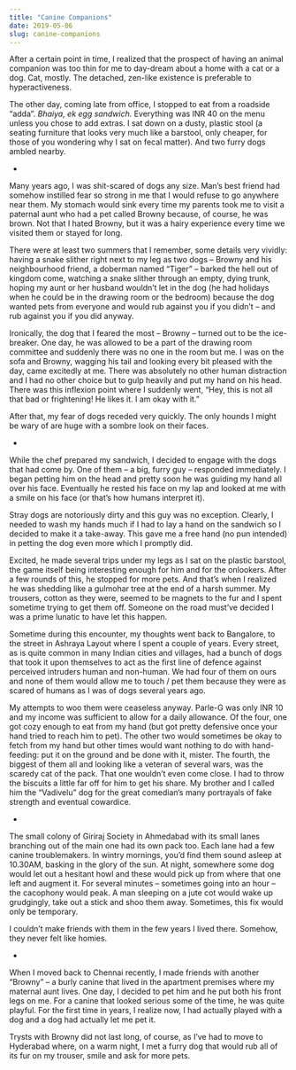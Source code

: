 ```yaml
---
title: "Canine Companions"
date: 2019-05-06
slug: canine-companions
---
```

After a certain point in time, I realized that the prospect of having an animal companion was too thin for me to day-dream about a home with a cat or a dog. Cat, mostly. The detached, zen-like existence is preferable to hyperactiveness.

The other day, coming late from office, I stopped to eat from a roadside “adda”. _Bhaiya, ek egg sandwich._ Everything was INR 40 on the menu unless you chose to add extras. I sat down on a dusty, plastic stool (a seating furniture that looks very much like a barstool, only cheaper, for those of you wondering why I sat on fecal matter). And two furry dogs ambled nearby.

*

Many years ago, I was shit-scared of dogs any size. Man’s best friend had somehow instilled fear so strong in me that I would refuse to go anywhere near them. My stomach would sink every time my parents took me to visit a paternal aunt who had a pet called Browny because, of course, he was brown. Not that I hated Browny, but it was a hairy experience every time we visited them or stayed for long.

There were at least two summers that I remember, some details very vividly: having a snake slither right next to my leg as two dogs – Browny and his neighbourhood friend, a doberman named “Tiger” – barked the hell out of kingdom come, watching a snake slither through an empty, dying trunk, hoping my aunt or her husband wouldn’t let in the dog (he had holidays when he could be in the drawing room or the bedroom) because the dog wanted pets from everyone and would rub against you if you didn’t – and rub against you if you did anyway.

Ironically, the dog that I feared the most – Browny – turned out to be the ice-breaker. One day, he was allowed to be a part of the drawing room committee and suddenly there was no one in the room but me. I was on the sofa and Browny, wagging his tail and looking every bit pleased with the day, came excitedly at me. There was absolutely no other human distraction and I had no other choice but to gulp heavily and put my hand on his head. There was this inflexion point where I suddenly went, “Hey, this is not all that bad or frightening! He likes it. I am okay with it.”

After that, my fear of dogs receded very quickly. The only hounds I might be wary of are huge with a sombre look on their faces.

*

While the chef prepared my sandwich, I decided to engage with the dogs that had come by. One of them – a big, furry guy – responded immediately. I began petting him on the head and pretty soon he was guiding my hand all over his face. Eventually he rested his face on my lap and looked at me with a smile on his face (or that’s how humans interpret it).

Stray dogs are notoriously dirty and this guy was no exception. Clearly, I needed to wash my hands much if I had to lay a hand on the sandwich so I decided to make it a take-away. This gave me a free hand (no pun intended) in petting the dog even more which I promptly did.

Excited, he made several trips under my legs as I sat on the plastic barstool, the game itself being interesting enough for him and for the onlookers. After a few rounds of this, he stopped for more pets. And that’s when I realized he was shedding like a gulmohar tree at the end of a harsh summer. My trousers, cotton as they were, seemed to be magnets to the fur and I spent sometime trying to get them off. Someone on the road must’ve decided I was a prime lunatic to have let this happen.

Sometime during this encounter, my thoughts went back to Bangalore, to the street in Ashraya Layout where I spent a couple of years. Every street, as is quite common in many Indian cities and villages, had a bunch of dogs that took it upon themselves to act as the first line of defence against perceived intruders human and non-human. We had four of them on ours and none of them would allow me to touch / pet them because they were as scared of humans as I was of dogs several years ago.

My attempts to woo them were ceaseless anyway. Parle-G was only INR 10 and my income was sufficient to allow for a daily allowance. Of the four, one got cozy enough to eat from my hand (but got pretty defensive once your hand tried to reach him to pet). The other two would sometimes be okay to fetch from my hand but other times would want nothing to do with hand-feeding: put it on the ground and be done with it, mister. The fourth, the biggest of them all and looking like a veteran of several wars, was the scaredy cat of the pack. That one wouldn’t even come close. I had to throw the biscuits a little far off for him to get his share. My brother and I called him the “Vadivelu” dog for the great comedian’s many portrayals of fake strength and eventual cowardice.

*

The small colony of Giriraj Society in Ahmedabad with its small lanes branching out of the main one had its own pack too. Each lane had a few canine troublemakers. In wintry mornings, you’d find them sound asleep at 10.30AM, basking in the glory of the sun. At night, somewhere some dog would let out a hesitant howl and these would pick up from where that one left and augment it. For several minutes – sometimes going into an hour – the cacophony would peak. A man sleeping on a jute cot would wake up grudgingly, take out a stick and shoo them away. Sometimes, this fix would only be temporary.

I couldn’t make friends with them in the few years I lived there. Somehow, they never felt like homies.

*

When I moved back to Chennai recently, I made friends with another “Browny” – a burly canine that lived in the apartment premises where my maternal aunt lives. One day, I decided to pet him and he put both his front legs on me. For a canine that looked serious some of the time, he was quite playful. For the first time in years, I realize now, I had actually played with a dog and a dog had actually let me pet it.

Trysts with Browny did not last long, of course, as I’ve had to move to Hyderabad where, on a warm night, I met a furry dog that would rub all of its fur on my trouser, smile and ask for more pets.
